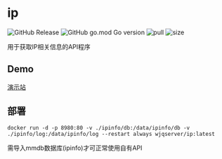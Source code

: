 # ip

![GitHub Release](https://img.shields.io/github/v/release/WJQSERVER-STUDIO/ip?display_name=tag&style=flat)
![GitHub go.mod Go version](https://img.shields.io/github/go-mod/go-version/WJQSERVER-STUDIO/ip)
![pull](https://img.shields.io/docker/pulls/wjqserver/ip.svg)
![size](https://img.shields.io/docker/image-size/wjqserver/ip)

用于获取IP相关信息的API程序

## Demo

[演示站](https://ip.1888866.xyz)

## 部署

```
docker run -d -p 8980:80 -v ./ipinfo/db:/data/ipinfo/db -v ./ipinfo/log:/data/ipinfo/log --restart always wjqserver/ip:latest
```

需导入mmdb数据库(ipinfo)才可正常使用自有API
